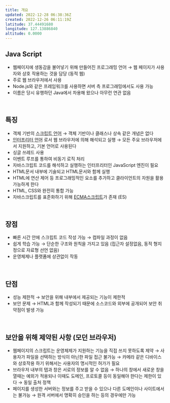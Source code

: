 ```yaml
---
title: 개요
updated: 2022-12-28 06:38:36Z
created: 2022-12-26 06:11:19Z
latitude: 37.44491680
longitude: 127.13886840
altitude: 0.0000
---
```


## Java Script
- 웹페이지에 생동감을 불어넣기 위해 만들어진 프로그래밍 언어
 → 	웹 페이지가 사용자와 상호 작용하는 것을 담당 (동적 웹)
- 주로 웹 브라우저에서 사용
- Node.js와 같은 프레임워크를 사용하면 서버 측 프로그래밍에서도 사용 가능
- 이름은 당시 유행하던 Java에서 차용해 왔으나 아무런 연관 없음
<br>

## 특징
- 객체 기반의 <abbr title="컴파일 없이 실행되는 언어">스크립트 언어</abbr> 
  → 객체 기반이나 클래스나 상속 같은 개념은 없다
- <abbr title="기계어 변환 과정이 없는 언어">인터프리터 언어</abbr> 로서 웹 브라우저에 의해 해석되고 실행
  → 모든 주요 브라우저에서 지원하고, 기본 언어로 사용된다
- 싱글 쓰레드 사용
- 이벤트 루프를 통하여 비동기 로직 처리
- 자바스크립트 코드를 해석하고 실행하는 인터프리터인 JavaScript 엔진이 필요
- HTML문서 내부에 기술되고 HTML문서와 함께 실행
- HTML에 연산 제어 등 프로그래밍적인 요소를 추가하고 클라이언트의 자원을 활용 가능하게 한다
- HTML, CSS와 완전히 통합 가능
- 자바스크립트를 표준화하기 위해 [ECMA스크립트](https://ko.wikipedia.org/wiki/ECMA%EC%8A%A4%ED%81%AC%EB%A6%BD%ED%8A%B8)가 존재 (ES)
<br>

## 장점
- 빠른 시간 안에 스크립트 코드 작성 가능
 → 컴파일 과정이 없음
- 쉽게 학습 가능
  → 단순한 구조와 원칙을 가지고 있음 (접근자 설정없음, 동적 형지정으로 자료형 선언 없음)
- 운영체제나 플랫폼에 상관없이 작동
<br>

## 단점
- 성능 제한적
  → 보안을 위해 내부에서 제공되는 기능이 제한적
- 보안 문제
 → HTML과 함께 작성되기 때문에 소스코드와 외부에 공개되어 보안 취약점이 발생 가능
<br>

## 보안을 위해 제약된 사항 (모던 브라우저)
- 웹페이지의 스크립트는 운영체제가 지원하는 기능을 직접 쓰지 못하도록 제약
 → 사용자가 파일을 선택하는 방식이 아닌한 파일 접근 불가능
 → 카메라 같은 디바이스와 상호작용 하기 위해서는 사용자의 명시적인 허가가 필요
- 브라우저 내부의 탭과 창은 서로의 정보를 알 수 없음
  → 하나의 창에서 새로운 창을 열때는 예외가 적용되나 이때도 도메인, 프로토콜 등이 동일해야 한다는 제한이 있다
  → 동일 출처 정책
- 페이지를 생성한 서버와는 정보를 주고 받을 수 있으나 다른 도메인이나 사이트에서는 불가능
  → 원격 서버에서 명확히 승인을 하는 등의 경우에만 가능
<br>